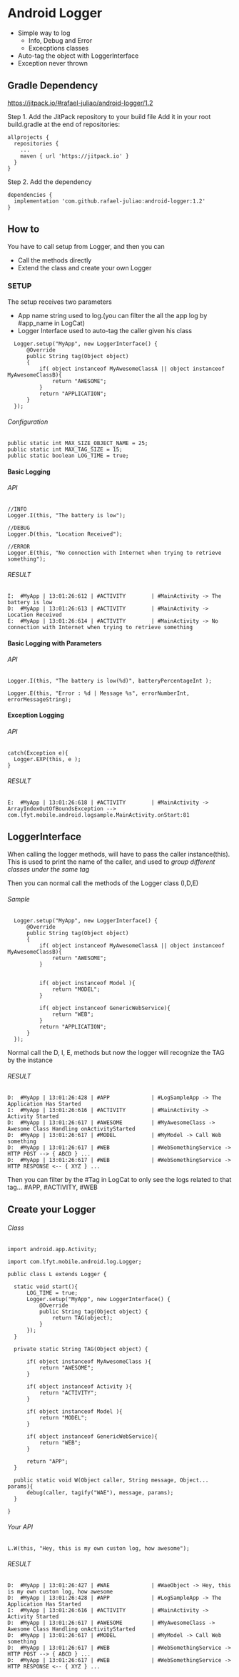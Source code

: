 # Android Logger

* Simple way to log
  * Info, Debug and Error
  * Excecptions classes
* Auto-tag the object with LoggerInterface
* Exception never thrown

## Gradle Dependency

https://jitpack.io/#rafael-juliao/android-logger/1.2

Step 1. Add the JitPack repository to your build file
Add it in your root build.gradle at the end of repositories:
```
allprojects {
  repositories {
    ...
    maven { url 'https://jitpack.io' }
  }
}
```
Step 2. Add the dependency

```
dependencies {
  implementation 'com.github.rafael-juliao:android-logger:1.2'
}
```

## How to

You have to call setup from Logger, and then you can
* Call the methods directly
* Extend the class and create your own Logger


### SETUP

The setup receives two parameters

* App name string used to log.(you can filter the all the app log by #app_name in LogCat)
* Logger Interface used to auto-tag the caller given his class

```
  Logger.setup("MyApp", new LoggerInterface() {
      @Override
      public String tag(Object object) 
      {
          if( object instanceof MyAwesomeClassA || object instanceof MyAwesomeClassB){
              return "AWESOME";
          }
          return "APPLICATION";
      }
  });
```

###### Configuration

```
public static int MAX_SIZE_OBJECT_NAME = 25;
public static int MAX_TAG_SIZE = 15;
public static boolean LOG_TIME = true; 
```

#### Basic Logging

###### API
```
//INFO
Logger.I(this, "The battery is low");

//DEBUG
Logger.D(this, "Location Received");

//ERROR
Logger.E(this, "No connection with Internet when trying to retrieve something");
```

###### RESULT
```
I:  #MyApp | 13:01:26:612 | #ACTIVITY        | #MainActivity -> The battery is low
D:  #MyApp | 13:01:26:613 | #ACTIVITY        | #MainActivity -> Location Received
E:  #MyApp | 13:01:26:614 | #ACTIVITY        | #MainActivity -> No connection with Internet when trying to retrieve something
```

#### Basic Logging with Parameters

###### API
```
Logger.I(this, "The battery is low(%d)", batteryPercentageInt );

Logger.E(this, "Error : %d | Message %s", errorNumberInt, errorMessageString);
```



#### Exception Logging

###### API
```
catch(Exception e){
  Logger.EXP(this, e );
}

```

###### RESULT
```
E:  #MyApp | 13:01:26:618 | #ACTIVITY        | #MainActivity -> ArrayIndexOutOfBoundsException --> com.lfyt.mobile.android.logsample.MainActivity.onStart:81
```


## LoggerInterface

When calling the logger methods, will have to pass the caller instance(this).
This is used to print the name of the caller,
and used to *group different classes under the same tag*

Then you can normal call the methods of the Logger class (I,D,E)

###### Sample
```
  Logger.setup("MyApp", new LoggerInterface() {
      @Override
      public String tag(Object object) 
      {
          if( object instanceof MyAwesomeClassA || object instanceof MyAwesomeClassB){
              return "AWESOME";
          }
          
          
          if( object instanceof Model ){
              return "MODEL";
          }
          
          if( object instanceof GenericWebService){
              return "WEB";
          }
          return "APPLICATION";
      }
  });
```

Normal call the D, I, E, methods
but now the logger will recognize the TAG by the instance

###### RESULT

```
D:  #MyApp | 13:01:26:428 | #APP             | #LogSampleApp -> The Application Has Started
I:  #MyApp | 13:01:26:616 | #ACTIVITY        | #MainActivity -> Activity Started
D:  #MyApp | 13:01:26:617 | #AWESOME         | #MyAwesomeClass -> Awesome Class Handling onActivityStarted
D:  #MyApp | 13:01:26:617 | #MODEL           | #MyModel -> Call Web something
D:  #MyApp | 13:01:26:617 | #WEB             | #WebSomethingService -> HTTP POST --> { ABCD } ...
D:  #MyApp | 13:01:26:617 | #WEB             | #WebSomethingService -> HTTP RESPONSE <-- { XYZ } ...

```

Then you can filter by the #Tag in LogCat to only see the logs related to that tag...
#APP, #ACTIVITY, #WEB


## Create your Logger

###### Class
```
import android.app.Activity;

import com.lfyt.mobile.android.log.Logger;

public class L extends Logger {

  static void start(){
      LOG_TIME = true;
      Logger.setup("MyApp", new LoggerInterface() {
          @Override
          public String tag(Object object) {
              return TAG(object);
          }
      });
  }

  private static String TAG(Object object) {

      if( object instanceof MyAwesomeClass ){
          return "AWESOME";
      }

      if( object instanceof Activity ){
          return "ACTIVITY";
      }

      if( object instanceof Model ){
          return "MODEL";
      }

      if( object instanceof GenericWebService){
          return "WEB";
      }

      return "APP";
  }

  public static void W(Object caller, String message, Object... params){
      debug(caller, tagify("WAE"), message, params);
  }

}
```


###### Your API

```
L.W(this, "Hey, this is my own custon log, how awesome");

```

###### RESULT
```
D:  #MyApp | 13:01:26:427 | #WAE             | #WaeObject -> Hey, this is my own custon log, how awesome
D:  #MyApp | 13:01:26:428 | #APP             | #LogSampleApp -> The Application Has Started
I:  #MyApp | 13:01:26:616 | #ACTIVITY        | #MainActivity -> Activity Started
D:  #MyApp | 13:01:26:617 | #AWESOME         | #MyAwesomeClass -> Awesome Class Handling onActivityStarted
D:  #MyApp | 13:01:26:617 | #MODEL           | #MyModel -> Call Web something
D:  #MyApp | 13:01:26:617 | #WEB             | #WebSomethingService -> HTTP POST --> { ABCD } ...
D:  #MyApp | 13:01:26:617 | #WEB             | #WebSomethingService -> HTTP RESPONSE <-- { XYZ } ...

```

